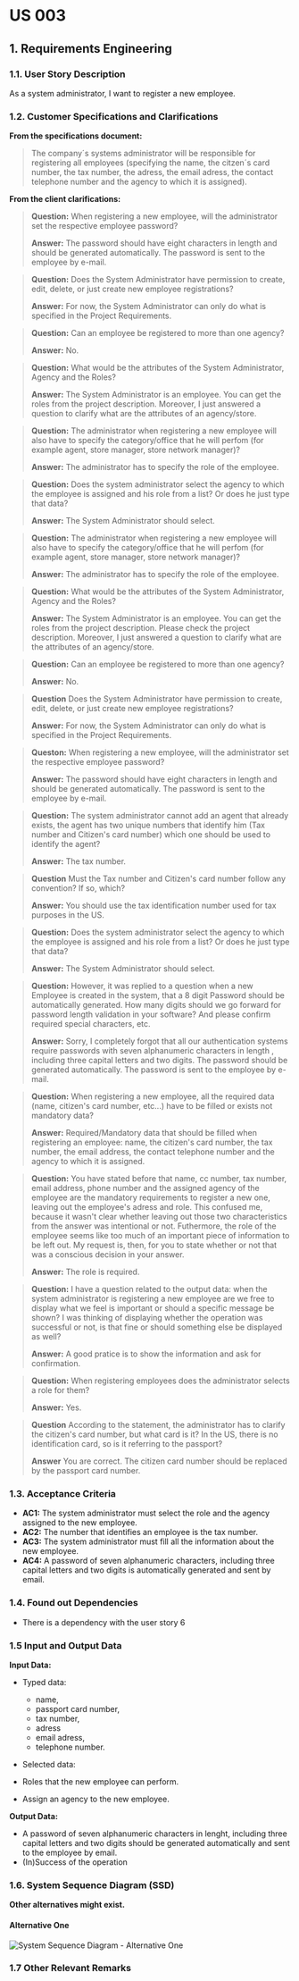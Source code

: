 # US 003

## 1. Requirements Engineering




### 1.1. User Story Description


As a system administrator, I want to register a new employee.



### 1.2. Customer Specifications and Clarifications


**From the specifications document:**

> The company´s systems administrator will be responsible for registering all employees (specifying the name, the citzen´s card number, the tax number, the adress, the email adress, the contact telephone number and the agency to which it is assigned).



**From the client clarifications:**

> **Question:** When registering a new employee, will the administrator set the respective employee password?
>
> **Answer:** The password should have eight characters in length and should be generated automatically. The password is sent to the employee by e-mail.


> **Question:** Does the System Administrator have permission to create, edit, delete, or just create new employee registrations?
>
> **Answer:** For now, the System Administrator can only do what is specified in the Project Requirements.

> **Question:** Can an employee be registered to more than one agency?
>
> **Answer:** No.


> **Question:** What would be the attributes of the System Administrator, Agency and the Roles?
>
> **Answer:** The System Administrator is an employee. You can get the roles from the project description.
Moreover, I just answered a question to clarify what are the attributes of an agency/store.


> **Question:** The administrator when registering a new employee will also have to specify the category/office that he will perfom (for example agent, store manager, store network manager)?
>
> **Answer:** The administrator has to specify the role of the employee.


> **Question:** Does the system administrator select the agency to which the employee is assigned and his role from a list? Or does he just type that data?
>
> **Answer:** The System Administrator should select.


> **Question:** The administrator when registering a new employee will also have to specify the category/office that he will perfom (for example agent, store manager, store network manager)?
>
> **Answer:** The administrator has to specify the role of the employee.

> **Question:** What would be the attributes of the System Administrator, Agency and the Roles?
>
> **Answer:** The System Administrator is an employee. You can get the roles from the project description. Please check the project description.
Moreover, I just answered a question to clarify what are the attributes of an agency/store.

> **Question:** Can an employee be registered to more than one agency?
>
> **Answer:** No.

> **Question** Does the System Administrator have permission to create, edit, delete, or just create new employee registrations?
>
>  **Answer:** For now, the System Administrator can only do what is specified in the Project Requirements.

> **Queston:** When registering a new employee, will the administrator set the respective employee password?
>
> **Answer:** The password should have eight characters in length and should be generated automatically. The password is sent to the employee by e-mail.

> **Question:** The system administrator cannot add an agent that already exists, the agent has two unique numbers that identify him (Tax number and Citizen's card number) which one should be used to identify the agent?
>
> **Answer:** The tax number.

> **Question** Must the Tax number and Citizen's card number follow any convention? If so, which?
>
> **Answer:** You should use the tax identification number used for tax purposes in the US.


> **Question:** Does the system administrator select the agency to which the employee is assigned and his role from a list? Or does he just type that data?
>
> **Answer:** The System Administrator should select.

> **Question:** However, it was replied to a question when a new Employee is created in the system, that a 8 digit Password should be automatically generated. How many digits should we go forward for password length validation in your software? And please confirm required special characters, etc.
>
> **Answer:** Sorry, I completely forgot that all our authentication systems require passwords with seven alphanumeric characters in length , including three capital letters and two digits. The password should be generated automatically. The password is sent to the employee by e-mail.

> **Question:** When registering a new employee, all the required data (name, citizen's card number, etc...) have to be filled or exists not mandatory data?
>
> **Answer:** Required/Mandatory data that should be filled when registering an employee: name, the citizen's card number, the tax number, the email address, the contact telephone number and the agency to which it is assigned.

> **Question:** You have stated before that name, cc number, tax number, email address, phone number and the assigned agency of the employee are the mandatory requirements to register a new one, leaving out the employee's adress and role. This confused me, because it wasn't clear whether leaving out those two characteristics from the answer was intentional or not. Futhermore, the role of the employee seems like too much of an important piece of information to be left out. My request is, then, for you to state whether or not that was a conscious decision in your answer.
>
> **Answer:** The role is required.

> **Question:** I have a question related to the output data: when the system administrator is registering a new employee are we free to display what we feel is important or should a specific message be shown? I was thinking of displaying whether the operation was successful or not, is that fine or should something else be displayed as well?
>
> **Answer:** A good pratice is to show the information and ask for confirmation.


> **Question:** When registering employees does the administrator selects a role for them?
>
> **Answer:** Yes.

> **Question** According to the statement, the administrator has to clarify the citizen's card number, but what card is it? In the US, there is no identification card, so is it referring to the passport?
> 
> **Answer** You are correct. The citizen card number should be replaced by the passport card number.

### 1.3. Acceptance Criteria


* **AC1:** The system administrator must select the role and the agency assigned to the new employee.
* **AC2:** The number that identifies an employee is the tax number.
* **AC3:** The system administrator must fill all the information about the new employee.
* **AC4:** A password of seven alphanumeric characters, including three capital letters and two digits is automatically generated and sent by email.




### 1.4. Found out Dependencies


* There is a dependency with the user story 6


### 1.5 Input and Output Data


**Input Data:**

* Typed data:
	* name,
	* passport card number,
	* tax number,
	* adress
	* email adress,
	* telephone number.


* Selected data:
* Roles that the new employee can perform.
* Assign an agency to the new employee.

**Output Data:**

* A password of seven alphanumeric characters in lenght, including three capital letters and two digits should be generated automatically and sent to the employee by email.
* (In)Success of the operation

### 1.6. System Sequence Diagram (SSD)

**Other alternatives might exist.**

#### Alternative One

![System Sequence Diagram - Alternative One](svg/us003-system-sequence-diagram-alternative-one-System_Sequence_Diagram__SSD____US003.svg)


### 1.7 Other Relevant Remarks


